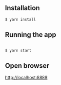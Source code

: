 ## Installation

```bash
$ yarn install
```

## Running the app

```bash

$ yarn start

```

## Open browser

[http://localhost:8888](http://localhost:8888)
